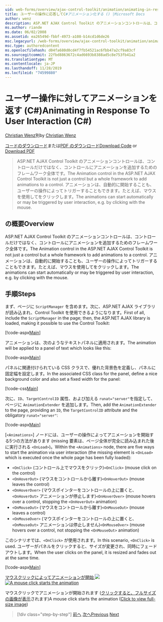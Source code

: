 ```yaml
---
uid: web-forms/overview/ajax-control-toolkit/animation/animating-in-response-to-user-interaction-cs
title: ユーザーの操作に応答してC#アニメーション化する () |Microsoft Docs
author: wenz
description: ASP.NET AJAX Control Toolkit のアニメーションコントロールは、コントロールだけではなく、コントロールにアニメーションを追加するためのフレームワーク全体です。 アニメーションは星型にすることができます...
ms.author: riande
ms.date: 06/02/2008
ms.assetid: ea26549d-fbbf-4973-a108-b14cd1d6de26
msc.legacyurl: /web-forms/overview/ajax-control-toolkit/animation/animating-in-response-to-user-interaction-cs
msc.type: authoredcontent
ms.openlocfilehash: d04fa680d0cd4f7fb54521ac6fbb47a2cf9a83cf
ms.sourcegitcommit: 22fbd8863672c4ad6693b8388ad5c8e753fb41a2
ms.translationtype: MT
ms.contentlocale: ja-JP
ms.lasthandoff: 11/28/2019
ms.locfileid: "74599880"
---
```

# <a name="animating-in-response-to-user-interaction-c"></a><span data-ttu-id="1c9e2-104">ユーザー操作に対してアニメーションを返す (C#)</span><span class="sxs-lookup"><span data-stu-id="1c9e2-104">Animating in Response To User Interaction (C#)</span></span>

<span data-ttu-id="1c9e2-105">[Christian Wenz](https://github.com/wenz)別</span><span class="sxs-lookup"><span data-stu-id="1c9e2-105">by [Christian Wenz](https://github.com/wenz)</span></span>

<span data-ttu-id="1c9e2-106">[コードのダウンロード](https://download.microsoft.com/download/f/9/a/f9a26acd-8df4-4484-8a18-199e4598f411/Animation6.cs.zip)または[PDF のダウンロード](https://download.microsoft.com/download/6/7/1/6718d452-ff89-4d3f-a90e-c74ec2d636a3/animation6CS.pdf)</span><span class="sxs-lookup"><span data-stu-id="1c9e2-106">[Download Code](https://download.microsoft.com/download/f/9/a/f9a26acd-8df4-4484-8a18-199e4598f411/Animation6.cs.zip) or [Download PDF](https://download.microsoft.com/download/6/7/1/6718d452-ff89-4d3f-a90e-c74ec2d636a3/animation6CS.pdf)</span></span>

> <span data-ttu-id="1c9e2-107">ASP.NET AJAX Control Toolkit のアニメーションコントロールは、コントロールだけではなく、コントロールにアニメーションを追加するためのフレームワーク全体です。</span><span class="sxs-lookup"><span data-stu-id="1c9e2-107">The Animation control in the ASP.NET AJAX Control Toolkit is not just a control but a whole framework to add animations to a control.</span></span> <span data-ttu-id="1c9e2-108">アニメーションは、自動的に開始することも、ユーザーの操作によってトリガーすることもできます。たとえば、マウスを使用してをクリックします。</span><span class="sxs-lookup"><span data-stu-id="1c9e2-108">The animations can start automatically or may be triggered by user interaction, e.g. by clicking with the mouse.</span></span>

## <a name="overview"></a><span data-ttu-id="1c9e2-109">の概要</span><span class="sxs-lookup"><span data-stu-id="1c9e2-109">Overview</span></span>

<span data-ttu-id="1c9e2-110">ASP.NET AJAX Control Toolkit のアニメーションコントロールは、コントロールだけではなく、コントロールにアニメーションを追加するためのフレームワーク全体です。</span><span class="sxs-lookup"><span data-stu-id="1c9e2-110">The Animation control in the ASP.NET AJAX Control Toolkit is not just a control but a whole framework to add animations to a control.</span></span> <span data-ttu-id="1c9e2-111">アニメーションは、自動的に開始することも、ユーザーの操作によってトリガーすることもできます。たとえば、マウスを使用してをクリックします。</span><span class="sxs-lookup"><span data-stu-id="1c9e2-111">The animations can start automatically or may be triggered by user interaction, e.g. by clicking with the mouse.</span></span>

## <a name="steps"></a><span data-ttu-id="1c9e2-112">手順</span><span class="sxs-lookup"><span data-stu-id="1c9e2-112">Steps</span></span>

<span data-ttu-id="1c9e2-113">まず、ページに `ScriptManager` を含めます。次に、ASP.NET AJAX ライブラリが読み込まれ、Control Toolkit を使用できるようになります。</span><span class="sxs-lookup"><span data-stu-id="1c9e2-113">First of all, include the `ScriptManager` in the page; then, the ASP.NET AJAX library is loaded, making it possible to use the Control Toolkit:</span></span>

[!code-aspx[Main](animating-in-response-to-user-interaction-cs/samples/sample1.aspx)]

<span data-ttu-id="1c9e2-114">アニメーションは、次のようなテキストパネルに適用されます。</span><span class="sxs-lookup"><span data-stu-id="1c9e2-114">The animation will be applied to a panel of text which looks like this:</span></span>

[!code-aspx[Main](animating-in-response-to-user-interaction-cs/samples/sample2.aspx)]

<span data-ttu-id="1c9e2-115">パネルに関連付けられている CSS クラスで、優れた背景色を定義し、パネルに固定幅を設定します。</span><span class="sxs-lookup"><span data-stu-id="1c9e2-115">In the associated CSS class for the panel, define a nice background color and also set a fixed width for the panel:</span></span>

[!code-css[Main](animating-in-response-to-user-interaction-cs/samples/sample3.css)]

<span data-ttu-id="1c9e2-116">次に、`ID`、`TargetControlID` 属性、および加える `runat="server"`を指定して、ページに `AnimationExtender` を追加します。</span><span class="sxs-lookup"><span data-stu-id="1c9e2-116">Then, add the `AnimationExtender` to the page, providing an `ID`, the `TargetControlID` attribute and the obligatory `runat="server"`:</span></span>

[!code-aspx[Main](animating-in-response-to-user-interaction-cs/samples/sample4.aspx)]

<span data-ttu-id="1c9e2-117">[`<Animations>`] ノードには、ユーザーの操作によってアニメーションを開始する5つの方法があります (missing 要素は、ページ全体が完全に読み込まれた後に実行される `<OnLoad>`)。</span><span class="sxs-lookup"><span data-stu-id="1c9e2-117">Within the `<Animations>` node, there are five ways to start the animation via user interaction (the missing element is `<OnLoad>` which is executed once the whole page has been fully loaded):</span></span>

- <span data-ttu-id="1c9e2-118">`<OnClick>` (コントロール上でマウスをクリック)</span><span class="sxs-lookup"><span data-stu-id="1c9e2-118">`<OnClick>` (mouse click on the control)</span></span>
- <span data-ttu-id="1c9e2-119">`<OnHoverOut>` (マウスをコントロールから離す)</span><span class="sxs-lookup"><span data-stu-id="1c9e2-119">`<OnHoverOut>` (mouse leaves the control)</span></span>
- <span data-ttu-id="1c9e2-120">`<OnHoverOver>` (マウスポインターをコントロールの上に置くと、`<OnHoverOut>` アニメーションが停止します)</span><span class="sxs-lookup"><span data-stu-id="1c9e2-120">`<OnHoverOver>` (mouse hovers over a control, stopping the `<OnHoverOut>` animation)</span></span>
- <span data-ttu-id="1c9e2-121">`<OnMouseOut>` (マウスをコントロールから離す)</span><span class="sxs-lookup"><span data-stu-id="1c9e2-121">`<OnMouseOut>` (mouse leaves a control)</span></span>
- <span data-ttu-id="1c9e2-122">`<OnMouseOver>` (マウスポインターをコントロールの上に置くと、`<OnMouseOut>` アニメーションは停止しません)</span><span class="sxs-lookup"><span data-stu-id="1c9e2-122">`<OnMouseOver>` (mouse hovers over a control, not stopping the `<OnMouseOut>` animation)</span></span>

<span data-ttu-id="1c9e2-123">このシナリオでは、`<OnClick>` が使用されます。</span><span class="sxs-lookup"><span data-stu-id="1c9e2-123">In this scenario, `<OnClick>` is used.</span></span> <span data-ttu-id="1c9e2-124">ユーザーがパネルをクリックすると、サイズが変更され、同時にフェードアウトします。</span><span class="sxs-lookup"><span data-stu-id="1c9e2-124">When the user clicks on the panel, it is resized and fades out at the same time.</span></span>

[!code-aspx[Main](animating-in-response-to-user-interaction-cs/samples/sample5.aspx)]

<span data-ttu-id="1c9e2-125">[マウスクリックによってアニメーションが開始 ![](animating-in-response-to-user-interaction-cs/_static/image2.png)](animating-in-response-to-user-interaction-cs/_static/image1.png)</span><span class="sxs-lookup"><span data-stu-id="1c9e2-125">[![A mouse click starts the animation](animating-in-response-to-user-interaction-cs/_static/image2.png)](animating-in-response-to-user-interaction-cs/_static/image1.png)</span></span>

<span data-ttu-id="1c9e2-126">マウスクリックでアニメーションが開始されます ([クリックすると、フルサイズの画像が表示](animating-in-response-to-user-interaction-cs/_static/image3.png)されます)</span><span class="sxs-lookup"><span data-stu-id="1c9e2-126">A mouse click starts the animation ([Click to view full-size image](animating-in-response-to-user-interaction-cs/_static/image3.png))</span></span>

> [!div class="step-by-step"]
> <span data-ttu-id="1c9e2-127">[前へ](picking-one-animation-out-of-a-list-cs.md)
> [次へ](disabling-actions-during-animation-cs.md)</span><span class="sxs-lookup"><span data-stu-id="1c9e2-127">[Previous](picking-one-animation-out-of-a-list-cs.md)
[Next](disabling-actions-during-animation-cs.md)</span></span>
